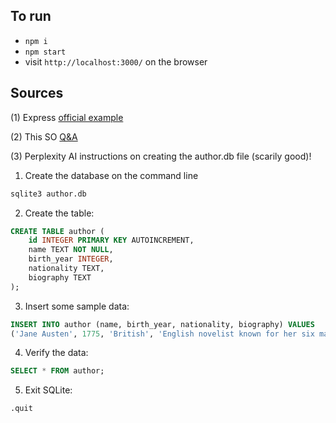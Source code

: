 ## To run

- ```npm i```
- ```npm start ```
- visit ```http://localhost:3000/``` on the browser

## Sources

(1) Express [official example](https://expressjs.com/en/guide/database-integration.html#sqlite)

(2) This SO [Q&A](https://stackoverflow.com/questions/67822346/how-can-i-extract-data-from-sqlite-in-a-server-page-and-use-the-data-in-a-diffe)

(3) Perplexity AI instructions on creating the author.db file (scarily good)!

1. Create the database on the command line
```bash
sqlite3 author.db
```

2. Create the table:
```sql
CREATE TABLE author (
    id INTEGER PRIMARY KEY AUTOINCREMENT,
    name TEXT NOT NULL,
    birth_year INTEGER,
    nationality TEXT,
    biography TEXT
);
```
3. Insert some sample data:
```sql
INSERT INTO author (name, birth_year, nationality, biography) VALUES
('Jane Austen', 1775, 'British', 'English novelist known for her six major novels...');
```

4. Verify the data:
```sql
SELECT * FROM author;
```
5. Exit SQLite:

```sql
.quit
```